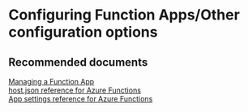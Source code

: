 <properties
	pageTitle="Configuring Function Apps/Other configuration options"
	description="Configuring Function Apps/Other configuration options"
	service="microsoft.web"
	resource="functions"
	authors="shrahman"
	displayOrder=""
	selfHelpType="generic"
	supportTopicIds="32518056"
	resourceTags=""
	productPesIds="16072"
	cloudEnvironments="public"
/>

# Configuring Function Apps/Other configuration options

## **Recommended documents**

[Managing a Function App](https://docs.microsoft.com/azure/azure-functions/functions-how-to-use-azure-function-app-settings)<br>
[host.json reference for Azure Functions](https://docs.microsoft.com/azure/azure-functions/functions-host-json)<br>
[App settings reference for Azure Functions](https://docs.microsoft.com/azure/azure-functions/functions-app-settings)<br>

